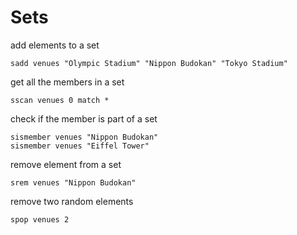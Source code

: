 # Sets

add elements to a set
```redis
sadd venues "Olympic Stadium" "Nippon Budokan" "Tokyo Stadium"
```

get all the members in a set
```redis
sscan venues 0 match *
```

check if the member is part of a set
```redis
sismember venues "Nippon Budokan"
sismember venues "Eiffel Tower"
```

remove element from a set
```redis
srem venues "Nippon Budokan"
```

remove two random elements
```redis
spop venues 2
```
